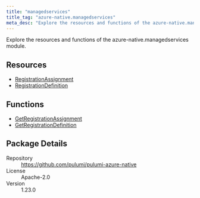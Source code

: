 ```yaml
---
title: "managedservices"
title_tag: "azure-native.managedservices"
meta_desc: "Explore the resources and functions of the azure-native.managedservices module."
---
```


<!-- WARNING: this file was generated by Pulumi Docs Generator. -->
<!-- Do not edit by hand unless you're certain you know what you are doing! -->

Explore the resources and functions of the azure-native.managedservices module.

<h2 id="resources">Resources</h2>
<ul class="api">
    <li><a href="registrationassignment" title="RegistrationAssignment"><span class="symbol resource"></span>RegistrationAssignment</a></li>
    <li><a href="registrationdefinition" title="RegistrationDefinition"><span class="symbol resource"></span>RegistrationDefinition</a></li>
</ul>

<h2 id="functions">Functions</h2>
<ul class="api">
    <li><a href="getregistrationassignment" title="GetRegistrationAssignment"><span class="symbol function"></span>GetRegistrationAssignment</a></li>
    <li><a href="getregistrationdefinition" title="GetRegistrationDefinition"><span class="symbol function"></span>GetRegistrationDefinition</a></li>
</ul>

<h2 id="package-details">Package Details</h2>
<dl class="package-details">
	<dt>Repository</dt>
	<dd><a href="https://github.com/pulumi/pulumi-azure-native">https://github.com/pulumi/pulumi-azure-native</a></dd>
	<dt>License</dt>
	<dd>Apache-2.0</dd>
	<dt>Version</dt>
	<dd>1.23.0</dd>
</dl>

